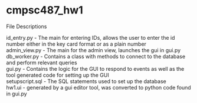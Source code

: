 # cmpsc487_hw1

File Descriptions

id_entry.py - The main for entering IDs, allows the user to enter the id number either in the key card format or as a plain number  
admin_view.py - The main for the admin view, launches the gui in gui.py  
db_worker.py - Contains a class with methods to connect to the database and perform relevant queries  
gui.py - Contains the logic for the GUI to respond to events as well as the tool generated code for setting up the GUI  
setupscript.sql - The SQL statements used to set up the database  
hw1.ui - generated by a gui editor tool, was converted to python code found in gui.py
